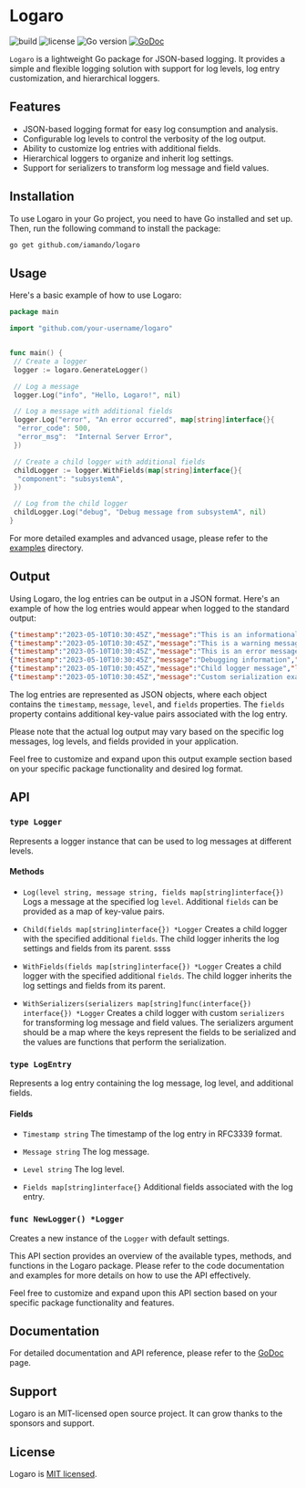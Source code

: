 # Logaro

![build](https://github.com/iamando/logaro/workflows/build/badge.svg)
![license](https://img.shields.io/github/license/iamando/logaro?color=success)
![Go version](https://img.shields.io/github/go-mod/go-version/iamando/logaro)
[![GoDoc](https://godoc.org/github.com/iamando/logaro?status.svg)](https://godoc.org/github.com/iamando/logaro)

`Logaro` is a lightweight Go package for JSON-based logging. It provides a simple and flexible logging solution with support for log levels, log entry customization, and hierarchical loggers.

## Features

- JSON-based logging format for easy log consumption and analysis.
- Configurable log levels to control the verbosity of the log output.
- Ability to customize log entries with additional fields.
- Hierarchical loggers to organize and inherit log settings.
- Support for serializers to transform log message and field values.

## Installation

To use Logaro in your Go project, you need to have Go installed and set up. Then, run the following command to install the package:

```bash
go get github.com/iamando/logaro
```

## Usage

Here's a basic example of how to use Logaro:

```go
package main

import "github.com/your-username/logaro"


func main() {
 // Create a logger
 logger := logaro.GenerateLogger()

 // Log a message
 logger.Log("info", "Hello, Logaro!", nil)

 // Log a message with additional fields
 logger.Log("error", "An error occurred", map[string]interface{}{
  "error_code": 500,
  "error_msg":  "Internal Server Error",
 })

 // Create a child logger with additional fields
 childLogger := logger.WithFields(map[string]interface{}{
  "component": "subsystemA",
 })

 // Log from the child logger
 childLogger.Log("debug", "Debug message from subsystemA", nil)
}
```

For more detailed examples and advanced usage, please refer to the [examples](/examples) directory.

## Output

Using Logaro, the log entries can be output in a JSON format. Here's an example of how the log entries would appear when logged to the standard output:

```json
{"timestamp":"2023-05-10T10:30:45Z","message":"This is an informational message","level":"info","fields":null}
{"timestamp":"2023-05-10T10:30:45Z","message":"This is a warning message","level":"warn","fields":null}
{"timestamp":"2023-05-10T10:30:45Z","message":"This is an error message","level":"error","fields":null}
{"timestamp":"2023-05-10T10:30:45Z","message":"Debugging information","level":"debug","fields":{"user_id":123,"request_id":"abc123"}}
{"timestamp":"2023-05-10T10:30:45Z","message":"Child logger message","level":"info","fields":{"component":"subsystemA"}}
{"timestamp":"2023-05-10T10:30:45Z","message":"Custom serialization example","level":"info","fields":{"field":"Value"}}
```

The log entries are represented as JSON objects, where each object contains the `timestamp`, `message`, `level`, and `fields` properties. The `fields` property contains additional key-value pairs associated with the log entry.

Please note that the actual log output may vary based on the specific log messages, log levels, and fields provided in your application.

Feel free to customize and expand upon this output example section based on your specific package functionality and desired log format.

## API

### `type Logger`

Represents a logger instance that can be used to log messages at different levels.

#### Methods

- `Log(level string, message string, fields map[string]interface{})`
  Logs a message at the specified log `level`. Additional `fields` can be provided as a map of key-value pairs.

- `Child(fields map[string]interface{}) *Logger`
  Creates a child logger with the specified additional `fields`. The child logger inherits the log settings and fields from its parent.
  ssss
- `WithFields(fields map[string]interface{}) *Logger`
  Creates a child logger with the specified additional `fields`. The child logger inherits the log settings and fields from its parent.

- `WithSerializers(serializers map[string]func(interface{}) interface{}) *Logger`
  Creates a child logger with custom `serializers` for transforming log message and field values. The serializers argument should be a map where the keys represent the fields to be serialized and the values are functions that perform the serialization.

### `type LogEntry`

Represents a log entry containing the log message, log level, and additional fields.

#### Fields

- `Timestamp string`
  The timestamp of the log entry in RFC3339 format.

- `Message string`
  The log message.

- `Level string`
  The log level.

- `Fields map[string]interface{}`
  Additional fields associated with the log entry.

### `func NewLogger() *Logger`

Creates a new instance of the `Logger` with default settings.

This API section provides an overview of the available types, methods, and functions in the Logaro package. Please refer to the code documentation and examples for more details on how to use the API effectively.

Feel free to customize and expand upon this API section based on your specific package functionality and features.

## Documentation

For detailed documentation and API reference, please refer to the [GoDoc](https://godoc.org/github.com/iamando/logaro) page.

## Support

Logaro is an MIT-licensed open source project. It can grow thanks to the sponsors and support.

## License

Logaro is [MIT licensed](LICENSE).

